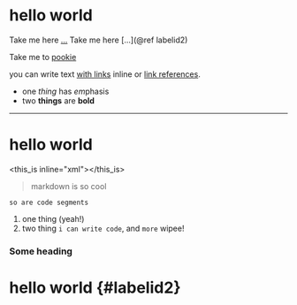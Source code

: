 # hello world

Take me here [...](#labelid2)
Take me here [...](@ref labelid2)

Take me to [pookie](#pookie)

you can write text [with links](http://example.com) inline or [link references][1].

* one _thing_ has *em*phasis
* two __things__ are **bold**

[1]: http://example.com

---

hello world
===========

<this_is inline="xml"></this_is>

> markdown is so cool

    so are code segments

1. one thing (yeah!)
2. two thing `i can write code`, and `more` wipee!


### <a name="pookie"></a>Some heading

# hello world {#labelid2}